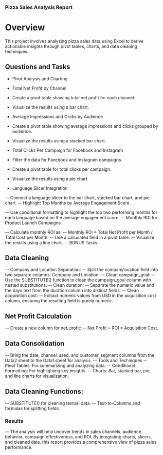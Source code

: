 ### Pizza Sales Analysis Report
# Overview
This project involves analyzing pizza sales data using Excel to derive actionable insights through pivot tables, charts, and data cleaning techniques.

## Questions and Tasks
- Pivot Analysis and Charting
- Total Net Profit by Channel

- Create a pivot table showing total net profit for each channel.
- Visualize the results using a bar chart.
- Average Impressions and Clicks by Audience

- Create a pivot table showing average impressions and clicks grouped by audience.
- Visualize the results using a stacked bar chart.
- Total Clicks Per Campaign for Facebook and Instagram

- Filter the data for Facebook and Instagram campaigns.
- Create a pivot table for total clicks per campaign.
- Visualize the results using a pie chart.
- Language Slicer Integration

-- Connect a language slicer to the bar chart, stacked bar chart, and pie chart.
-- Highlight Top Months by Average Engagement Score

-- Use conditional formatting to highlight the top two performing months for each language based on the average engagement score.
-- Monthly ROI for Product Launch Campaigns

-- Calculate monthly ROI as:
-- Monthly ROI = Total Net Profit per Month / Total Cost per Month.
-- Use a calculated field in a pivot table.
-- Visualize the results using a line chart.
-- BONUS Tasks

## Data Cleaning

-- Company and Location Separation:
-- Split the companylocation field into two separate columns: Company and Location.
-- Clean campaign_goal:
-- Use the SUBSTITUTE() function to clean the campaign_goal column with nested substitutions.
-- Clean duration:
-- Separate the numeric value and the days text from the duration column into distinct fields.
-- Clean acquisition cost:
-- Extract numeric values from USD in the acquisition cost column, ensuring the resulting field is purely numeric.

## Net Profit Calculation

-- Create a new column for net_profit:
-- Net Profit = ROI * Acquisition Cost.

## Data Consolidation

-- Bring the date, channel_used, and customer_segment columns from the Data2 sheet to the Data1 sheet for analysis.
-- Tools and Techniques
-- Pivot Tables: For summarizing and analyzing data.
-- Conditional Formatting: For highlighting key insights.
-- Charts: Bar, stacked bar, pie, and line charts for visualization.
## Data Cleaning Functions:
-- SUBSTITUTE() for cleaning textual data.
-- Text-to-Columns and formulas for splitting fields.
### Results
-- The analysis will help uncover trends in sales channels, audience behavior, campaign effectiveness, and ROI. By integrating charts, slicers, and cleaned data, this report provides a comprehensive view of pizza sales performance.
